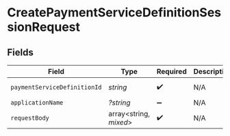 # CreatePaymentServiceDefinitionSessionRequest


## Fields

| Field                        | Type                         | Required                     | Description                  | Example                      |
| ---------------------------- | ---------------------------- | ---------------------------- | ---------------------------- | ---------------------------- |
| `paymentServiceDefinitionId` | *string*                     | :heavy_check_mark:           | N/A                          | adyen-ideal                  |
| `applicationName`            | *?string*                    | :heavy_minus_sign:           | N/A                          |                              |
| `requestBody`                | array<string, *mixed*>       | :heavy_check_mark:           | N/A                          |                              |